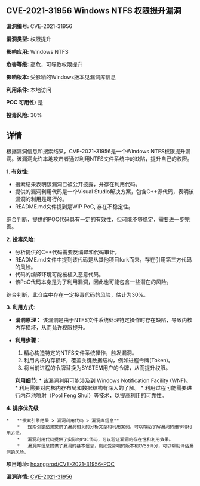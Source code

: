 ## CVE-2021-31956 Windows NTFS 权限提升漏洞

**漏洞编号:** CVE-2021-31956

**漏洞类型:** 权限提升

**影响应用:** Windows NTFS

**危害等级:** 高危，可导致权限提升

**影响版本:** 受影响的Windows版本见漏洞库信息

**利用条件:** 本地访问

**POC 可用性:** 是

**投毒风险:** 30%

## 详情

根据漏洞信息和搜索结果，CVE-2021-31956是一个Windows NTFS权限提升漏洞。该漏洞允许本地攻击者通过利用NTFS文件系统中的缺陷，提升自己的权限。

**1. 有效性:**

*   搜索结果表明该漏洞已被公开披露，并存在利用代码。
*   提供的漏洞利用代码是一个Visual Studio解决方案，包含C++源代码，表明该漏洞的利用是可行的。
*   README.md文件提到是WIP PoC, 存在不稳定性。

综合判断，提供的POC代码具有一定的有效性，但可能不够稳定，需要进一步完善。

**2. 投毒风险:**

*   分析提供的C++代码需要反编译和代码审计。
*   README.md文件中提到该代码是从其他项目fork而来，存在引用第三方代码的风险。
*   代码的编译环境可能被植入恶意代码。
*   该PoC代码本身是为了利用漏洞，因此也可能包含一些潜在的风险。

综合判断，此仓库中存在一定投毒代码的风险，估计为30%。

**3. 利用方式:**

*   **漏洞原理：** 该漏洞是由于NTFS文件系统处理特定操作时存在缺陷，导致内核内存损坏，从而允许权限提升。
*   **利用步骤：**
    1.  精心构造特定的NTFS文件系统操作，触发漏洞。
    2.  利用内核内存损坏，覆盖关键数据结构，例如进程令牌(Token)。
    3.  将当前进程的令牌替换为SYSTEM用户的令牌，从而提升权限。

    **利用细节**:
        *   该漏洞利用可能涉及到 Windows Notification Facility (WNF)。
        *   利用需要对内核内存布局和数据结构有深入的了解。
        *   利用过程可能需要进行内存池喷射（Pool Feng Shui）等技术，以提高利用的可靠性。

**4. 排序优先级**

    *   **搜索引擎结果 > 漏洞利用代码 > 漏洞库信息**
        *   搜索引擎结果提供了漏洞相关的分析文章和利用案例，可以帮助了解漏洞的细节和利用方法。
        *   漏洞利用代码提供了实际的POC代码，可以验证漏洞的存在性和利用效果。
        *   漏洞库信息提供了漏洞的基本信息，例如受影响的版本和CVSS评分，可以帮助评估漏洞的风险。


**项目地址:** [hoangprod/CVE-2021-31956-POC](https://github.com/hoangprod/CVE-2021-31956-POC)

**漏洞详情:** [CVE-2021-31956](https://nvd.nist.gov/vuln/detail/CVE-2021-31956)